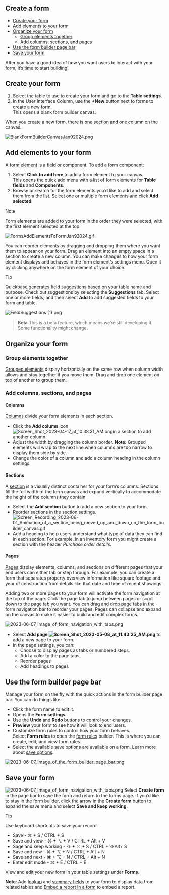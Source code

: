 ## Create a form

-   [Create your form](https://helpv2.quickbase.com/hc/en-us/articles/14932802607636-Create-a-form#h_01GY7Z7WHZYRK3X8ZYZS92N3PY)
-   [Add elements to your form](https://helpv2.quickbase.com/hc/en-us/articles/14932802607636-Create-a-form#h_01GY7Z88HX7XQT5WKRFPYY21Y3)
-   [Organize your form](https://helpv2.quickbase.com/hc/en-us/articles/14932802607636-Create-a-form#h_01GY7Z8HQ1NAQZP81N50MJF4CW)
    -   [Group elements together](https://helpv2.quickbase.com/hc/en-us/articles/14932802607636-Create-a-form#h_01HCZ44KFPYVDF642SXJ813JVC)
    -   [Add columns, sections, and pages](https://helpv2.quickbase.com/hc/en-us/articles/14932802607636-Create-a-form#h_01HCZ44KFPBXQGKSF8CZ5SS672)
-   [Use the form builder page bar](https://helpv2.quickbase.com/hc/en-us/articles/14932802607636-Create-a-form#h_01GY7Z8VMRJYQESGQNPPKQWBS9)
-   [Save your form](https://helpv2.quickbase.com/hc/en-us/articles/14932802607636-Create-a-form#h_01GY7Z93WX8VCEM2XD9JKGN0JH)

After you have a good idea of how you want users to interact with your form, it’s time to start building!

## Create your form

1.  Select the table to use to create your form and go to the **Table settings**.
2.  In the User Interface Column, use the **+New** button next to forms to create a new form.  
    This opens a blank form builder canvas. 

When you create a new form, there is one section and one column on the canvas. 

![BlankFormBuilderCanvasJan92024.png](https://helpv2.quickbase.com/hc/article_attachments/22666071451924)

## Add elements to your form

A [form element](https://helpv2.quickbase.com/hc/en-us/articles/14942938504724) is a field or component. To add a form component:

1.  Select **Click to add here** to add a form element to your canvas.  
    This opens the quick add menu with a list of form elements for **Table fields** and **Components**. 
2.  Browse or search for the form elements you’d like to add and select them from the list. Select one or multiple form elements and click **Add selected**.

Note

Form elements are added to your form in the order they were selected, with the first element selected at the top.

![FormsAddElementsToFormJan92024.gif](https://helpv2.quickbase.com/hc/article_attachments/27269565298196)

You can reorder elements by dragging and dropping them where you want them to appear on your form. Drag an element into an empty space in a section to create a new column. You can make changes to how your form element displays and behaves in the form element’s settings menu. Open it by clicking anywhere on the form element of your choice.

Tip

Quickbase generates field suggestions based on your table name and purpose. Check out suggestions by selecting the **Suggestions** tab. Select one or more fields, and then select **Add** to add suggested fields to your form and table.

![FieldSuggestions (1).png](https://helpv2.quickbase.com/hc/article_attachments/22666233547284)

> **Beta** This is a beta feature, which means we’re still developing it. Some functionality might change.

## Organize your form

### Group elements together

[Grouped elements](https://helpv2.quickbase.com/hc/en-us/articles/14940102079380) display horizontally on the same row when column width allows and stay together if you move them. Drag and drop one element on top of another to group them. 

### Add columns, sections, and pages

#### Columns

[Columns](https://helpv2.quickbase.com/hc/en-us/articles/14939033303828) divide your form elements in each section.

-   Click the **Add column** icon ![Screen_Shot_2023-04-17_at_10.38.31_AM.png](https://helpv2.quickbase.com/hc/article_attachments/14932926449684)in a section to add another column.
-   Adjust the width by dragging the column border. **Note:** Grouped elements will wrap to the next line when columns are too narrow to display them side by side.
-   Change the color of a column and add a column heading in the column settings.

#### Sections

A [section](https://helpv2.quickbase.com/hc/en-us/articles/14939033303828) is a visually distinct container for your form’s columns. Sections fill the full width of the form canvas and expand vertically to accommodate the height of the columns they contain.

-   Select the **Add section** button to add a new section to your form.
-   Reorder sections in the section settings. ![Screen_Recording_2023-06-01_Animation_of_a_section_being_moved_up_and_down_on_the_form_builder_canvas.gif](https://helpv2.quickbase.com/hc/article_attachments/16167684009748)
-   Add a heading to help users understand what type of data they can find in each section. For example, in an inventory form you might create a section with the header _Purchase order details_.

#### Pages

[Pages](https://helpv2.quickbase.com/hc/en-us/articles/14939033303828) display elements, columns, and sections on different pages that your end users can either tab or step through. For example, you can create a form that separates property overview information like square footage and year of construction from details like that date and time of recent showings. 

Adding two or more pages to your form will activate the form navigation at the top of the page. Click the page tab to jump between pages or scroll down to the page tab you want. You can drag and drop page tabs in the form navigation bar to reorder your pages. Pages can collapse and expand on the canvas to make it easier to build and edit complex forms.

![2023-06-07_Image_of_form_navigation_with_tabs.png](https://helpv2.quickbase.com/hc/article_attachments/16166821771028)

-   Select **Add page ![Screen_Shot_2023-05-08_at_11.43.25_AM.png](https://helpv2.quickbase.com/hc/article_attachments/15484799405460)** to add a new page to your form.
-   In the page settings, you can:
    -   Choose to display pages as tabs or numbered steps.
    -   Add a color to the page tabs.
    -   Reorder pages
    -   Add headings to pages

## Use the form builder page bar

Manage your form on the fly with the quick actions in the form builder page bar. You can do things like:

-   Click the form name to edit it.
-   Opens the **Form settings**.
-   Use the **Undo** and **Redo** buttons to control your changes.
-   **Preview** your form to see how it will look to end users.
-   Customize form rules to control how your form behaves.  
    Select **Form rules** to open the [form rules](https://helpv2.quickbase.com/hc/en-us/articles/15342169525396) builder. This is where you can create, edit, and view form rules.
-   Select the available save options are available on a form. Learn more about [save options](https://help.quickbase.com/hc/en-us/articles/14974232677140#h_01HD4G5BWYV8SV4FYEYHW2NC80).

![2023-06-07_Image_of_the_form_builder_page_bar.png](https://helpv2.quickbase.com/hc/article_attachments/16167188612244)

## Save your form

![2023-06-07_Image_of_form_navigation_with_tabs.png](https://helpv2.quickbase.com/hc/article_attachments/16166821771028) Select **Create form** in the page bar to save the form and return to the forms page. If you’d like to stay in the form builder, click the arrow in the **Create form** button to expand the save menu and select **Save and keep working**.

Tip

Use keyboard shortcuts to save your record. 

-   Save - ⌘ + S / CTRL + S
-   Save and view - ⌘ + ⌥ + V / CTRL + Alt + V
-   Sage and keep working - ⇧ + ⌘ + S / CTRL + ⇧Alt+ S
-   Save and new - ⌘ + ⌥ + N / CTRL + Alt + N
-   Save and next - ⌘ + ⌥ + N / CTRL + Alt + N
-   Enter edit mode - ⌘ + E / CTRL + E

View and edit your new form in your table settings under **Forms**.

**Note**: Add [lookup](https://helpv2.quickbase.com/hc/en-us/articles/4570275339156-Creating-lookup-fields-#:~:text=Select%20Add%20Lookup%20Fields%20at,Create%20to%20save%20your%20changes) and [summary fields](https://helpv2.quickbase.com/hc/en-us/articles/4570321780372) to your form to display data from related tables and [Embed a report in a form](https://helpv2.quickbase.com/hc/en-us/articles/15118187296660) to embed a report.